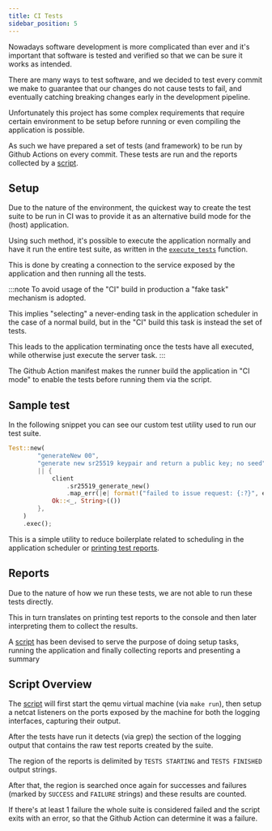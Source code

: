 ```yaml
---
title: CI Tests 
sidebar_position: 5
---
```


Nowadays software development is more complicated than ever and it's important that software is tested and verified so that we can be sure it works as intended.

There are many ways to test software, and we decided to test every commit we make to guarantee that our changes do not cause tests to fail, and eventually catching breaking changes early in the development pipeline.

Unfortunately this project has some complex requirements that require certain environment to be setup before running or even compiling the application is possible.

As such we have prepared a set of tests (and framework) to be run by Github Actions on every commit. These tests are run and the reports collected by a [script].

## Setup

Due to the nature of the environment, the quickest way to create the test suite to be run in CI was to provide it as an alternative build mode for the (host) application.

Using such method, it's possible to execute the application normally and have it run the entire test suite, as written in the [`execute_tests`](https://github.com/Zondax/tee-substrate-service/blob/master/REE/lib/src/ci.rs#L13) function.

This is done by creating a connection to the service exposed by the application and then running all the tests.

:::note
To avoid usage of the "CI" build in production a "fake task" mechanism is adopted.

This implies "selecting" a never-ending task in the application scheduler in the case of a normal build, but in the "CI" build this task is instead the set of tests.

This leads to the application terminating once the tests have all executed, while otherwise just execute the server task.
:::

The Github Action manifest makes the runner build the application in "CI mode" to enable the tests before running them via the script.

## Sample test

In the following snippet you can see our custom test utility used to run our test suite.

```rust
Test::new(
        "generateNew 00",
        "generate new sr25519 keypair and return a public key; no seed",
        || {
            client
                .sr25519_generate_new()
                .map_err(|e| format!("failed to issue request: {:?}", e))?;
            Ok::<_, String>(())
        },
    )
    .exec();
```

This is a simple utility to reduce boilerplate related to scheduling in the application scheduler or [printing test reports](#reports).

## Reports

Due to the nature of how we run these tests, we are not able to run these tests directly.

This in turn translates on printing test reports to the console and then later interpreting them to collect the results. 

A [script] has been devised to serve the purpose of doing setup tasks, running the application and finally collecting reports and presenting a summary

## Script Overview

The [script] will first start the qemu virtual machine (via `make run`), then setup a netcat listeners on the ports exposed by the machine for both the logging interfaces, capturing their output.

After the tests have run it detects (via grep) the section of the logging output that contains the raw test reports created by the suite.

The region of the reports is delimited by `TESTS STARTING` and `TESTS FINISHED` output strings.

After that, the region is searched once again for successes and failures (marked by `SUCCESS` and `FAILURE` strings) and these results are counted.

If there's at least 1 failure the whole suite is considered failed and the script exits with an error, so that the Github Action can determine it was a failure.

[script]: https://github.com/Zondax/tee-base/blob/b034c42bfa4e3a00e7d3ee173ddac6a01b1a0803/scripts/run_ci_tests.sh
